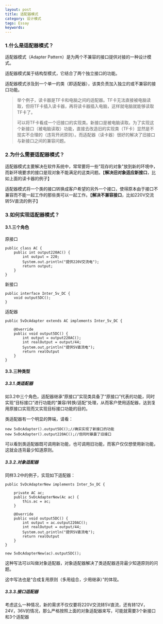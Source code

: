 ```yaml
---
layout: post
title: 适配器模式
category: 设计模式
tags: Essay
keywords: 
---
```




### 1.什么是适配器模式？ 

适配器模式（Adapter Pattern）是为两个不兼容的接口提供对接的一种设计模式。

适配器模式属于结构型模式，它结合了两个独立接口的功能。

适配器模式涉及到一个单一的类（即适配器），该类负责加入独立的或不兼容的接口功能。

> 举个例子，读卡器是TF卡和电脑之间的适配器。TF卡无法直接被电脑读取，但将TF卡插入读卡器，再将读卡器插入电脑，这样就电脑就能够读取TF卡了。
>
> 可以将TF卡看成一个旧接口的实现类。新接口是被电脑读取。为了实现这个新接口（被电脑读取）功能，直接去改造旧的实现类（TF卡）显然是不现实不合理的（违背开闭原则）。而适配器（读卡器）很好的解决了旧接口与新接口之间的兼容问题。



### 2.为什么需要适配器模式？

适配器模式主要解决在软件系统中，常常要将一些"现存的对象"放到新的环境中，而新环境要求的接口是现对象不能满足的这类问题。【**解决旧对象适应新接口**，比如上面的读卡器的例子】

适配器模式将一个类的接口转换成客户希望的另外一个接口，使得原本由于接口不兼容而不能一起工作的那些类可以一起工作。【**解决不兼容接口**，比如220V交流转5V直流的例子】



### 3.如何实现适配器模式？

#### 3.1.三个角色

原接口

```
public class AC {
    public int output220AC() {
    	int output = 220;
        System.out.println("提供220V交流电");
        return output;
    }
}
```



新接口

```
public interface Inter_5v_DC {
    void output5DC();
}
```



适配器

```
public 5vDcAdapter extends AC implements Inter_5v_DC {

	@Override
	public void output5DC() {
		int output = output220AC();
		int realOutput = output/44;
		System.out.println("提供5V直流电");
		return realOutput
	}
}
```



#### 3.3.三种类型

##### 3.3.1.类适配器

如3.2中三个角色，适配器继承“原接口”实现类具备了“原接口”代表的功能，同时实现“目标接口”进行功能的“兼容/转换/适配”处理，从而客户使用适配器，达到复用原接口实现而又实现目标接口功能的目的。

类适配器有一个明显的弊端，请看：

```
new 5vDcAdapter().output5DC();//确实实现了新接口的功能
new 5vDcAdapter().output220AC();//但同时暴露了旧接口
```

可以看到类适配器既可调用新功能，也可调用旧功能，而客户仅仅想使用新功能，这就会违背最少知道原则。

##### 3.3.2.对象适配器

同样3.2中的例子，实现如下适配器：

```
public 5vDcAdapterNew implements Inter_5v_DC {

	private AC ac;
	public 5vDcAdapterNew(Ac ac) {
		this.ac = ac;
	}
	
	@Override
	public void output5DC() {
		int output = ac.output220AC();
		int realOutput = output/44;
		System.out.println("提供5V直流电");
		return realOutput
	}
}
```

```
new 5vDcAdapterNew(ac).output5DC();
```

这种写法可以叫做对象适配器，对象适配器解决了类适配器违背最少知道原则的问题。

这中写法也是“合成复用原则（多用组合，少用继承）”的体现。

##### 3.3.3.接口适配器

考虑这么一种情况，新的需求不仅仅要将220V交流转5V直流，还有转12V，24V，36V的情况，那么严格按照上面的对象适配器来写，可能就需要3个新接口和3个适配器

